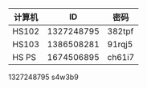 | 计算机 | ID         | 密码   |
| ------ | ---------- | ------ |
| HS102  | 1327248795 | 382tpf |
| HS103  | 1386508281 | 91rqj5 |
| HS PS  | 1674506895 | ch61i7 |

1327248795 s4w3b9
